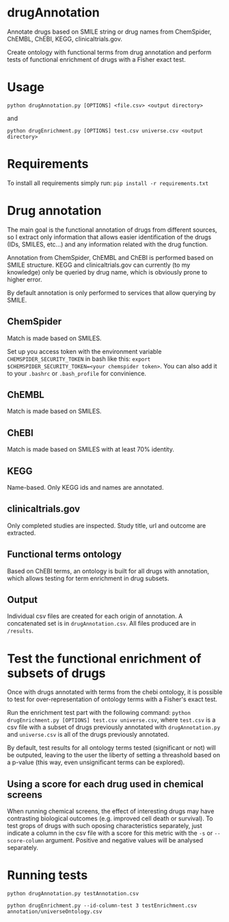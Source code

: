 drugAnnotation
==============

Annotate drugs based on SMILE string or drug names from ChemSpider, ChEMBL, ChEBI, KEGG, clinicaltrials.gov.

Create ontology with functional terms from drug annotation and perform tests of functional enrichment of drugs with a Fisher exact test.

# Usage
`python drugAnnotation.py [OPTIONS] <file.csv> <output directory>`

and

`python drugEnrichment.py [OPTIONS] test.csv universe.csv <output directory>`



# Requirements
To install all requirements simply run:
`pip install -r requirements.txt`

# Drug annotation
The main goal is the functional annotation of drugs from different sources, so I extract only information that allows easier identification of the drugs (IDs, SMILES, etc...) and any information related with the drug function.

Annotation from ChemSpider, ChEMBL and ChEBI is performed based on SMILE structure.
KEGG and clinicaltrials.gov can currently (to my knowledge) only be queried by drug name, which is obviously prone to higher error.

By default annotation is only performed to services that allow querying by SMILE.

## ChemSpider
Match is made based on SMILES.

Set up you access token with the environment variable `CHEMSPIDER_SECURITY_TOKEN` in bash like this: `export $CHEMSPIDER_SECURITY_TOKEN=<your chemspider token>`. You can also add it to your `.bashrc` or `.bash_profile` for convinience.

## ChEMBL
Match is made based on SMILES.

## ChEBI
Match is made based on SMILES with at least 70% identity.

## KEGG
Name-based. Only KEGG ids and names are annotated.

## clinicaltrials.gov
Only completed studies are inspected. Study title, url and outcome are extracted.

## Functional terms ontology
Based on ChEBI terms, an ontology is built for all drugs with annotation, which allows testing for term enrichment in drug subsets.


## Output
Individual csv files are created for each origin of annotation.
A concatenated set is in `drugAnnotation.csv`.
All files produced are in `/results`.


# Test the functional enrichment of subsets of drugs

Once with drugs annotated with terms from the chebi ontology, it is possible to test for over-representation of ontology terms with a Fisher's exact test.

Run the enrichment test part with the following command: `python drugEnrichment.py [OPTIONS] test.csv universe.csv`, where `test.csv` is a csv file with a subset of drugs previously annotated with `drugAnnotation.py` and `universe.csv` is all of the drugs previously annotated.

By default, test results for all ontology terms tested (significant or not) will be outputed, leaving to the user the liberty of setting a threashold based on a p-value (this way, even unsignificant terms can be explored).

## Using a score for each drug used in chemical screens

When running chemical screens, the effect of interesting drugs may have contrasting biological outcomes (e.g. improved cell death or survival). To test grops of drugs with such oposing characteristics separately, just indicate a column in the csv file with a score for this metric with the `-s` or `--score-column` argument. Positive and negative values will be analysed separately.


# Running tests

`python drugAnnotation.py testAnnotation.csv`

`python drugEnrichment.py --id-column-test 3 testEnrichment.csv annotation/universeOntology.csv`

